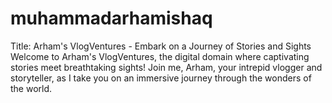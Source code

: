 # muhammadarhamishaq
Title: Arham's VlogVentures - Embark on a Journey of Stories and Sights  Welcome to Arham's VlogVentures, the digital domain where captivating stories meet breathtaking sights! Join me, Arham, your intrepid vlogger and storyteller, as I take you on an immersive journey through the wonders of the world.  
